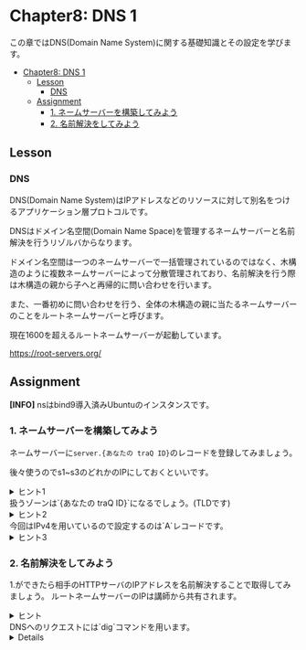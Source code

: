# Chapter8: DNS 1

この章ではDNS(Domain Name System)に関する基礎知識とその設定を学びます。

- [Chapter8: DNS 1](#chapter8-dns-1)
	- [Lesson](#lesson)
		- [DNS](#dns)
	- [Assignment](#assignment)
		- [1. ネームサーバーを構築してみよう](#1-ネームサーバーを構築してみよう)
		- [2. 名前解決をしてみよう](#2-名前解決をしてみよう)

## Lesson

### DNS
DNS(Domain Name System)はIPアドレスなどのリソースに対して別名をつけるアプリケーション層プロトコルです。

DNSはドメイン名空間(Domain Name Space)を管理するネームサーバーと名前解決を行うリゾルバからなります。

ドメイン名空間は一つのネームサーバーで一括管理されているのではなく、木構造のように複数ネームサーバーによって分散管理されており、名前解決を行う際は木構造の親から子へと再帰的に問い合わせを行います。

また、一番初めに問い合わせを行う、全体の木構造の親に当たるネームサーバーのことをルートネームサーバーと呼びます。

現在1600を超えるルートネームサーバーが起動しています。

https://root-servers.org/
## Assignment

**[INFO]**
nsはbind9導入済みUbuntuのインスタンスです。
### 1. ネームサーバーを構築してみよう
ネームサーバーに`server.{あなたの traQ ID}`のレコードを登録してみましょう。

後々使うのでs1~s3のどれかのIPにしておくといいです。

<details>
<summary>ヒント1</summary>
</details>
扱うゾーンは`{あなたの traQ ID}`になるでしょう。(TLDです)
<details>

<summary>ヒント2</summary>
</details>
今回はIPv4を用いているので設定するのは`A`レコードです。
<details>
<summary>ヒント3</summary>
「bind9 Aレコード 設定」などで検索してみるといいでしょう
</details>

### 2. 名前解決をしてみよう
1.ができたら相手のHTTPサーバのIPアドレスを名前解決することで取得してみましょう。
ルートネームサーバーのIPは講師から共有されます。
<details>
<summary>ヒント</summary>
</details>
DNSへのリクエストには`dig`コマンドを用います。
<details>

***

[解答を見る](../solutions/dns-1/README.md)

[TOPへ](../README.md)

